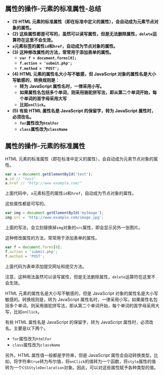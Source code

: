 ## 属性的操作-元素的标准属性-总结

- **(1) HTML 元素的标准属性（即在标准中定义的属性），会自动成为元素节点对象的属性。**
- **(2) 这些属性都是可写的，虽然可以读写属性，但是无法删除属性，`delete`运算符在这里不会生效。**
- **`a`元素标签的属性`id`和`href`，自动成为节点对象的属性。**
- **(3) 这种修改属性的方法，常常用于添加表单的属性。**
  - **`var f = document.forms[0];`**
  - **`f.action = 'submit.php';`**
  - **`f.method = 'POST';`**
- **(4) HTML 元素的属性名大小写不敏感，但 JavaScript 对象的属性名是大小写敏感的，转换规则是：**
  - **转为 JavaScript 属性名时，一律采用小写。**
  - **如果属性名包括多个单词，则采用骆驼拼写法，即从第二个单词开始，每个单词的首字母采用大写**
  - **比如`onClick`。**
- **(5) 有些 HTML 属性名是 JavaScript 的保留字，转为 JavaScript 属性时，必须改名。**
  - **`for`属性改为`htmlFor`**
  - **`class`属性改为`className`**

## 属性的操作-元素的标准属性

HTML 元素的标准属性（即在标准中定义的属性），会自动成为元素节点对象的属性。

```javascript
var a = document.getElementById('test');
a.id // "test"
a.href // "http://www.example.com/"
```

上面代码中，`a`元素标签的属性`id`和`href`，自动成为节点对象的属性。

这些属性都是可写的。

```javascript
var img = document.getElementById('myImage');
img.src = 'http://www.example.com/image.jpg';
```

上面的写法，会立刻替换掉`img`对象的`src`属性，即会显示另外一张图片。

这种修改属性的方法，常常用于添加表单的属性。

```javascript
var f = document.forms[0];
f.action = 'submit.php';
f.method = 'POST';
```

上面代码为表单添加提交网址和提交方法。

注意，这种用法虽然可以读写属性，但是无法删除属性，`delete`运算符在这里不会生效。

HTML 元素的属性名是大小写不敏感的，但是 JavaScript 对象的属性名是大小写敏感的。转换规则是，转为 JavaScript 属性名时，一律采用小写。如果属性名包括多个单词，则采用骆驼拼写法，即从第二个单词开始，每个单词的首字母采用大写，比如`onClick`。

有些 HTML 属性名是 JavaScript 的保留字，转为 JavaScript 属性时，必须改名。主要是以下两个。

- `for`属性改为`htmlFor`
- `class`属性改为`className`

另外，HTML 属性值一般都是字符串，但是 JavaScript 属性会自动转换类型。比如，将字符串`true`转为布尔值，将`onClick`的值转为一个函数，将`style`属性的值转为一个`CSSStyleDeclaration`对象。因此，可以对这些属性赋予各种类型的值。

